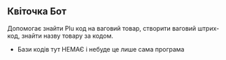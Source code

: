 ## Квіточка Бот

Допомогає знайти Plu код на ваговий товар, створити ваговий штрих-код, знайти назву товару за кодом.

- Бази кодів тут НЕМАЄ і небуде це лише сама програма
